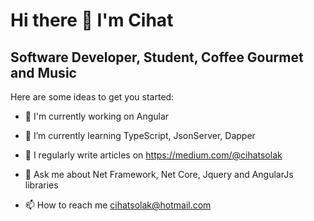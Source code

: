 # Hi there 👋 I'm Cihat

## Software Developer, Student, Coffee Gourmet and Music

Here are some ideas to get you started:

* 🔭 I'm currently working on Angular

* 🌱 I’m currently learning TypeScript, JsonServer, Dapper

* 📝 I regularly write articles on https://medium.com/@cihatsolak

* 💬 Ask me about Net Framework, Net Core, Jquery and AngularJs libraries

* 📫 How to reach me cihatsolak@hotmail.com
